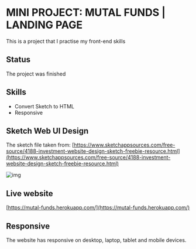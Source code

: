 # MINI PROJECT: MUTAL FUNDS | LANDING PAGE

This is a project that I practise my front-end skills

## Status

The project was finished

## Skills

* Convert Sketch to HTML
* Responsive

## Sketch Web UI Design

The sketch file taken from: [https://www.sketchappsources.com/free-source/4188-investment-website-design-sketch-freebie-resource.html](https://www.sketchappsources.com/free-source/4188-investment-website-design-sketch-freebie-resource.html)

![img](https://i.imgur.com/mFjauvu.png)

## Live website

[https://mutal-funds.herokuapp.com/](https://mutal-funds.herokuapp.com/)

## Responsive

The website has responsive on desktop, laptop, tablet and mobile devices.
